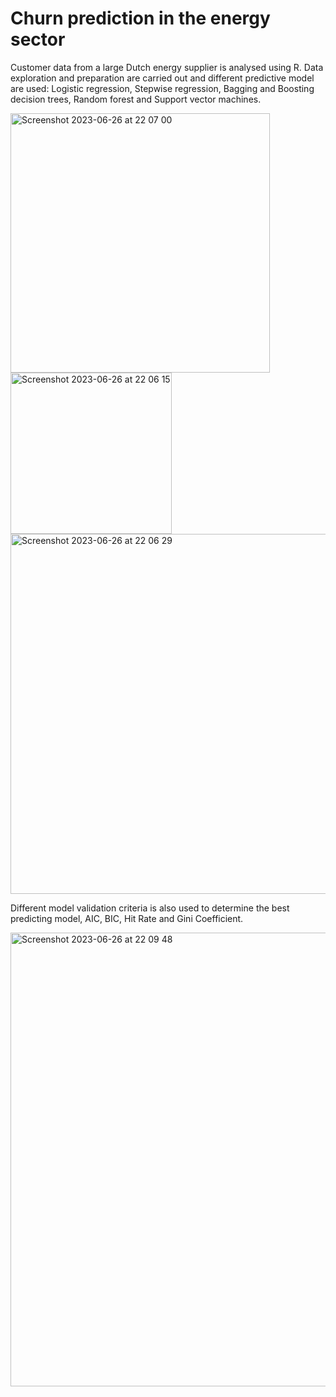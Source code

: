 # Churn prediction in the energy sector 

Customer data from a large Dutch energy supplier is analysed using R.
Data exploration and preparation are carried out and different predictive model are used: 
Logistic regression, Stepwise regression, Bagging and Boosting decision trees, Random forest and Support vector machines.

<img width="415" alt="Screenshot 2023-06-26 at 22 07 00" src="https://github.com/alelledo/Churn-prediction/assets/104741193/04dc41ac-2e39-4043-b043-324c07f44047"> 

<img width="258" alt="Screenshot 2023-06-26 at 22 06 15" src="https://github.com/alelledo/Churn-prediction/assets/104741193/fc4c20f0-4469-42a4-9654-9bb3f381da9d">


<img width="576" alt="Screenshot 2023-06-26 at 22 06 29" src="https://github.com/alelledo/Churn-prediction/assets/104741193/4b3619b8-06b1-43f6-b16d-60ce084bf8bb">



Different model validation criteria is also used to determine the best predicting model, AIC, BIC, Hit Rate and Gini Coefficient. 

<img width="726" alt="Screenshot 2023-06-26 at 22 09 48" src="https://github.com/alelledo/Churn-prediction/assets/104741193/9f1eedcf-3666-4feb-bfdc-c1c909236465">
